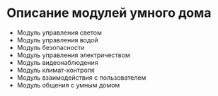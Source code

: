 # Описание модулей умного дома

*  Модуль управления светом
*  Модуль управления водой
*  Модуль безопасности
*  Модуль управления электричеством
*  Модуль видеонаблюдения
*  Модуль климат-контроля
*  Модуль взаимодействия с пользователем
  *  Модуль общения с умным домом


